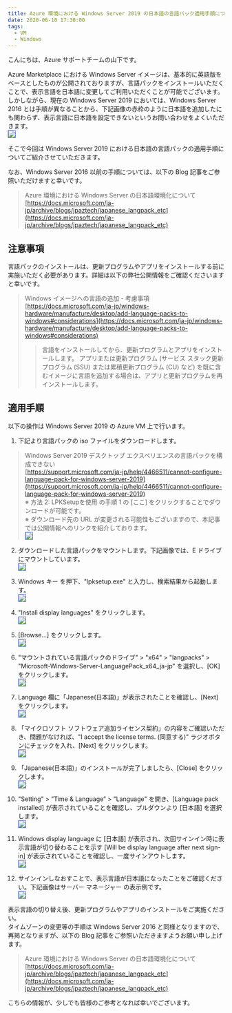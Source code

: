 ```yaml
---
title: Azure 環境における Windows Server 2019 の日本語の言語パック適用手順について
date: 2020-06-10 17:30:00
tags:
  - VM
  - Windows
---
```

<style>
img{
  border: 1px royalblue solid !important;
}
</style>

こんにちは、Azure サポートチームの山下です。

Azure Marketplace における Windows Server イメージは、基本的に英語版をベースとしたものが公開されておりますが、言語パックをインストールいただくことで、表示言語を日本語に変更してご利用いただくことが可能でございます。しかしながら、現在の Windows Server 2019 においては、Windows Server 2016 とは手順が異なることから、下記画像の赤枠のように日本語を追加したにも関わらず、表示言語に日本語を設定できないというお問い合わせをよくいただきます。  
![](./win2019-jp-lpk/1-issue.png)  

そこで今回は Windows Server 2019 における日本語の言語パックの適用手順についてご紹介させていただきます。

なお、Windows Server 2016 以前の手順については、以下の Blog 記事をご参照いただけますと幸いです。
>Azure 環境における Windows Server の日本語環境化について  
>[https://docs.microsoft.com/ja-jp/archive/blogs/jpaztech/japanese_langpack_etc](https://docs.microsoft.com/ja-jp/archive/blogs/jpaztech/japanese_langpack_etc)  

## 注意事項
言語パックのインストールは、更新プログラムやアプリをインストールする前に実施いただく必要があります。詳細は以下の弊社公開情報をご確認くださいますと幸いです。
> Windows イメージへの言語の追加 - 考慮事項  
> [https://docs.microsoft.com/ja-jp/windows-hardware/manufacture/desktop/add-language-packs-to-windows#considerations](https://docs.microsoft.com/ja-jp/windows-hardware/manufacture/desktop/add-language-packs-to-windows#considerations)  
>> 言語をインストールしてから、更新プログラムとアプリをインストールします。 アプリまたは更新プログラム (サービス スタック更新プログラム (SSU) または累積更新プログラム (CU) など) を既に含むイメージに言語を追加する場合は、アプリと更新プログラムを再インストールします。


## 適用手順
以下の操作は Windows Server 2019 の Azure VM 上で行います。  

1. 下記より言語パックの iso ファイルをダウンロードします。  
>Windows Server 2019 デスクトップ エクスペリエンスの言語パックを構成できない  
>[https://support.microsoft.com/ja-jp/help/4466511/cannot-configure-language-pack-for-windows-server-2019](https://support.microsoft.com/ja-jp/help/4466511/cannot-configure-language-pack-for-windows-server-2019)  
※ 方法 2: LPKSetupを使用 の手順 1 の [ここ] をクリックすることでダウンロードが可能です。  
※ ダウンロード先の URL が変更される可能性もございますので、本記事では公開情報へのリンクを紹介しております。  
![](./win2019-jp-lpk/2-lpk-dl.png)  

2. ダウンロードした言語パックをマウントします。下記画像では、E ドライブにマウントしています。  
![](./win2019-jp-lpk/3-mount.png)  

1. Windows キー を押下、"lpksetup.exe" と入力し、検索結果から起動します。  
![](./win2019-jp-lpk/4-lpksetup.png)  

1. "Install display languages" をクリックします。  
![](./win2019-jp-lpk/5-install.png)  

1. [Browse...] をクリックします。  
![](./win2019-jp-lpk/6-browse.png)  

1. "マウントされている言語パックのドライブ" > "x64" >  "langpacks" > "Microsoft-Windows-Server-LanguagePack_x64_ja-jp" を選択し、[OK] をクリックします。  
![](./win2019-jp-lpk/7-select-ja-jp.png)  

1. Language 欄に「Japanese(日本語)」が表示されたことを確認し、[Next] をクリックします。  
![](./win2019-jp-lpk/8-select2.png)  

1. 「マイクロソフト ソフトウェア追加ライセンス契約」の内容をご確認いただき、問題がなければ、"I accept the license terms. (同意する)" ラジオボタンにチェックを入れ、[Next] をクリックします。  
![](./win2019-jp-lpk/9-license.png)  

1. 「Japanese(日本語)」のインストールが完了しましたら、[Close] をクリックします。  
![](./win2019-jp-lpk/10-completed.png)  

1. "Setting"  > ”Time & Language” > "Language" を開き、[Language pack installed] が表示されていることを確認し、プルダウンより [日本語] を選択します。  
![](./win2019-jp-lpk/11-language.png)  

1. Windows display language に [日本語] が表示され、次回サインイン時に表示言語が切り替わることを示す [Will be display language after next sign-in] が表示されていることを確認し、一度サインアウトします。  
![](./win2019-jp-lpk/12-select-jp.png)  

1. サインインしなおすことで、表示言語が日本語になったことをご確認ください。下記画像はサーバー マネージャー の表示例です。  
![](./win2019-jp-lpk/13-servermanager-jp.png)  

表示言語の切り替え後、更新プログラムやアプリのインストールをご実施ください。  
タイムゾーンの変更等の手順は Windows Server 2016 と同様となりますので、再掲となりますが、以下の Blog 記事をご参照いただきますようお願い申し上げます。
>Azure 環境における Windows Server の日本語環境化について  
>[https://docs.microsoft.com/ja-jp/archive/blogs/jpaztech/japanese_langpack_etc](https://docs.microsoft.com/ja-jp/archive/blogs/jpaztech/japanese_langpack_etc)

こちらの情報が、少しでも皆様のご参考となれば幸いでございます。